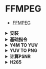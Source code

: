 # FFMPEG

- [FFMPEG](#ffmpeg)

<details>
<summary><b>安装</b></summary>

[[ref]](https://blog.csdn.net/u013314786/article/details/89682800)

不需要编译，直接下载使用（没有sudo权限时特别方便）

</details>

<details>
<summary><b>基础指令</b></summary>

```bash
ffmpeg [global_options] {[input_file_options] -i input_url} ... {[output_file_options] output_url} ...

ffmpeg -i [输入文件名] [参数选项] -f [格式] [输出文件]
```

参数选项

- `-i`：设定输入流
- `-s`：设定画面的分辨率，例如`352x278`
- `-y`：输出时覆盖输出目录已存在的同名文件

还有很多很多，参考：[文档](https://ffmpeg.org/ffmpeg.html)

</details>

<details>
<summary><b>Y4M TO YUV</b></summary>

```bash
ffmpeg.exe -i test.y4m -vsync 0 test.yuv -y
```

</details>

<details>
<summary><b>YUV TO PNG</b></summary>

只要前300帧。由于是YUV，指定分辨率。

```bash
ffmpeg -i yuv_path -s 832x480 -vframes 300 -vsync 0 png_path/%4d.png -y
```

</details>

<details>
<summary><b>计算PSNR</b></summary>

逐帧计算两个视频的Y、U、V通道的PSNR，输出到stats_file指定文件。
注意log中帧数从1开始。

```bash
ffmpeg -s 832x480 -i video1.yuv -s 832x480 -i video2.yuv -lavfi psnr="stats_file=psnrlog.log" -f null -
```

</details>

<details>
<summary><b>H265</b></summary>

[[H265文档]](https://trac.ffmpeg.org/wiki/Encode/H.265)

其中CRF模式需要参考[[H264文档]](https://trac.ffmpeg.org/wiki/Encode/H.264#crf)

```bash
ffmpeg -i input -c:v libx265 -crf 37 -preset medium -tune film -y output.mp4
```

- `-c:v`: video codec
- `-crf`: 类似于QP模式，适用于不知道目标码率的情况，推荐。0-51，0为无损。
- `-preset`：不同模式下，速度不同，质量不同。默认为medium。越慢质量越好。
- `-tune`：输入类型，例如电影，动画等。为了减小deblocking，根据x264手册，我们选择film输入。
- `-y`: overwrite output files without asking

</details>
